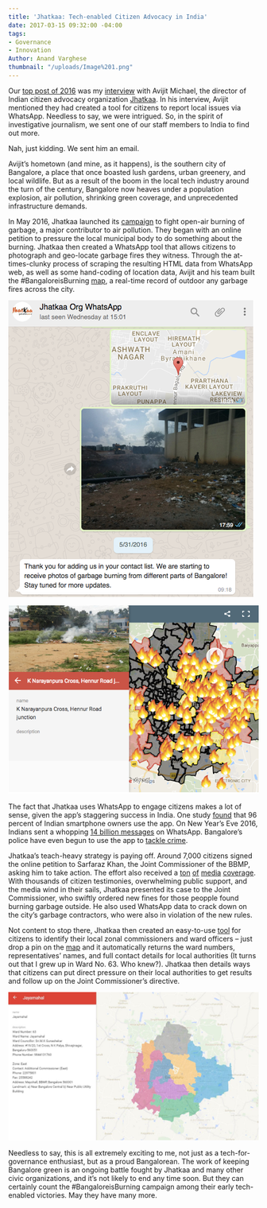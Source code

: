 ```yaml
---
title: 'Jhatkaa: Tech-enabled Citizen Advocacy in India'
date: 2017-03-15 09:32:00 -04:00
tags:
- Governance
- Innovation
Author: Anand Varghese
thumbnail: "/uploads/Image%201.png"
---
```


Our [top post of 2016](https://dai-global-digital.com/digital-at-dai-year-in-review-reader-top-five-posts-of-2016.html) was my [interview](https://dai-global-digital.com/online-petitions-and-the-future-of-citizen-driven-advocacy-a-conversation-with-avijit-michael.html) with Avijit Michael, the director of Indian citizen advocacy organization [Jhatkaa](https://jhatkaa.org/). In his interview, Avijit mentioned they had created a tool for citizens to report local issues via WhatsApp. Needless to say, we were intrigued. So, in the spirit of investigative journalism, we sent one of our staff members to India to find out more.

<!--more-->

Nah, just kidding. We sent him an email.

Avijit’s hometown (and mine, as it happens), is the southern city of Bangalore, a place that once boasted lush gardens, urban greenery, and local wildlife. But as a result of the boom in the local tech industry around the turn of the century, Bangalore now heaves under a population explosion, air pollution, shrinking green coverage, and unprecedented infrastructure demands.

In May 2016, Jhatkaa launched its [campaign](https://jhatkaa.org/bangaloreisburning/) to fight open-air burning of garbage, a major contributor to air pollution. They began with an online petition to pressure the local municipal body to do something about the burning. Jhatkaa then created a WhatsApp tool that allows citizens to photograph and geo-locate garbage fires they witness. Through the at-times-clunky process of scraping the resulting HTML data from WhatsApp web, as well as some hand-coding of location data, Avijit and his team built the #BangaloreisBurning [map](https://jhatkaa.org/bangaloreisburningmap/), a real-time record of outdoor any garbage fires across the city.

![Image 1.png](/uploads/Image%201.png)

![Image 2.png](/uploads/Image%202.png)

The fact that Jhatkaa uses WhatsApp to engage citizens makes a lot of sense, given the app’s staggering success in India. One study [found](http://www.thehindu.com/news/cities/mumbai/business/in-india-whatsapp-a-chat-apps-chartbuster/article8350938.ece) that 96 percent of Indian smartphone owners use the app. On New Year’s Eve 2016, Indians sent a whopping [14 billion messages](http://www.hindustantimes.com/business-news/whatsapp-usage-hits-all-time-high-on-new-years/story-6QYvyaTK68DkJHdpGpGfUN.html) on WhatsApp. Bangalore’s police have even begun to use the app to [tackle crime](http://indiatoday.intoday.in/story/bangalore-cops-turn-to-whatsapp-to-curb-crimes/1/455658.html).

Jhatkaa’s teach-heavy strategy is paying off. Around 7,000 citizens signed the online petition to Sarfaraz Khan, the Joint Commissioner of the BBMP, asking him to take action. The effort also received a [ton](http://bangaloremirror.indiatimes.com/bangalore/others/NGO-registers-40-garbage-burning-cases-in-Indiranagar/articleshow/53199692.cms) [of](http://www.newindianexpress.com/cities/bengaluru/2016/jul/28/Trash-burns-corporators-muck-about-945138.html) [media](http://www.thehindu.com/news/cities/bangalore/A-burning-problem/article14492592.ece) [coverage](http://timesofindia.indiatimes.com/life-style/health-fitness/health-news/Fumes-from-burning-garbage-more-harmful-than-vehicle-emissions/articleshow/52604187.cms). With thousands of citizen testimonies, overwhelming public support, and the media wind in their sails, Jhatkaa presented its case to the Joint Commissioner, who swiftly ordered new fines for those peopple found burning garbage outside. He also used WhatsApp data to crack down on the city’s garbage contractors, who were also in violation of the new rules.

Not content to stop there, Jhatkaa then created an easy-to-use [tool](https://jhatkaa.org/hold-the-bbmp-accountable/) for citizens to identify their local zonal commissioners and ward officers – just drop a pin on the [map](https://www.google.com/maps/d/u/0/viewer?mid=1zib7jaffIHz-gvYVPvIJ8a0QWTs&z=12&ll=12.990000000000006%2C77.60500000000002) and it automatically returns the ward numbers, representatives’ names, and full contact details for local authorities (It turns out that I grew up in Ward No. 63. Who knew?). Jhatkaa then details ways that citizens can put direct pressure on their local authorities to get results and follow up on the Joint Commissioner’s directive.

![Image 3.JPG](/uploads/Image%203.JPG)

Needless to say, this is all extremely exciting to me, not just as a tech-for-governance enthusiast, but as a proud Bangalorean. The work of keeping Bangalore green is an ongoing battle fought by Jhatkaa and many other civic organizations, and it’s not likely to end any time soon. But they can certainly count the #BangaloreisBurning campaign among their early tech-enabled victories. May they have many more.